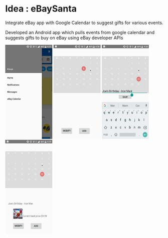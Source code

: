 # Idea : eBaySanta 
  Integrate eBay app with Google Calendar to suggest gifts for various events.
  
  Developed an Android app which pulls events from google calendar and suggests gifts to buy on eBay using eBay developer APIs
  
  <p align="left">
  <img src="https://github.com/kavyabvishwanath/ebay-hackweek/blob/master/screenshots/eBayCalendarOption.jpg" width="150" height="300">
  <img src="https://github.com/kavyabvishwanath/ebay-hackweek/blob/master/screenshots/CalendarView.jpg" width="150" height="300">
    <img src="https://github.com/kavyabvishwanath/ebay-hackweek/blob/master/screenshots/AddEvent.jpg" width="150" height="300">
  <img src="https://github.com/kavyabvishwanath/ebay-hackweek/blob/master/screenshots/ViewSuggestedGift.jpg" width="150" height="300">
  
  </p>
